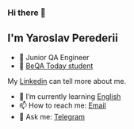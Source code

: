 ### Hi there 👋
## I'm Yaroslav Perederii

- 🐞 Junior QA Engineer 
- 🐝 [BeQA Today student](https://www.beqatoday.com/)

My [Linkedin](https://www.linkedin.com/in/yaroslavperederii/) can tell more about me.

- 🌱 I’m currently learning [English](https://p12.com.ua/)
- 📫 How to reach me: [Email](mailto:yarul02@gmail.com)
- 💬 Ask me: [Telegram](https://t.me/YarPerederii) 
